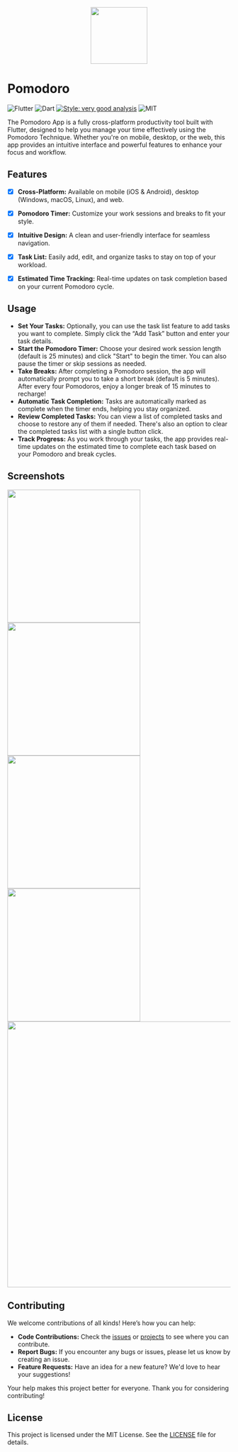 <p align="center">
    <img src=".readme-assets/icon.png" width="128" height="128">
</p>

# Pomodoro
![Flutter](https://img.shields.io/badge/Framework-Flutter-027DFD?logo=flutter)
![Dart](https://img.shields.io/badge/Language-Dart-0553B1?logo=dart)
[![Style: very good analysis](https://img.shields.io/badge/Style-very_good_analysis-B22C89.svg)](https://pub.dev/packages/very_good_analysis)
![MIT](https://img.shields.io/badge/License-MIT-green)

The Pomodoro App is a fully cross-platform productivity tool built with Flutter, designed to help you manage your time effectively using the Pomodoro Technique. Whether you're on mobile, desktop, or the web, this app provides an intuitive interface and powerful features to enhance your focus and workflow.

## Features

- [x] **Cross-Platform:** Available on mobile (iOS & Android), desktop (Windows, macOS, Linux), and web.
- [x] **Pomodoro Timer:** Customize your work sessions and breaks to fit your style.
- [x] **Intuitive Design:** A clean and user-friendly interface for seamless navigation.
- [x] **Task List:** Easily add, edit, and organize tasks to stay on top of your workload.
- [x] **Estimated Time Tracking:** Real-time updates on task completion based on your current Pomodoro cycle.


## Usage

- **Set Your Tasks:** Optionally, you can use the task list feature to add tasks you want to complete. Simply click the “Add Task” button and enter your task details.
- **Start the Pomodoro Timer:** Choose your desired work session length (default is 25 minutes) and click "Start" to begin the timer. You can also pause the timer or skip sessions as needed.
- **Take Breaks:** After completing a Pomodoro session, the app will automatically prompt you to take a short break (default is 5 minutes). After every four Pomodoros, enjoy a longer break of 15 minutes to recharge!
- **Automatic Task Completion:** Tasks are automatically marked as complete when the timer ends, helping you stay organized.
- **Review Completed Tasks:** You can view a list of completed tasks and choose to restore any of them if needed. There's also an option to clear the completed tasks list with a single button click.
- **Track Progress:** As you work through your tasks, the app provides real-time updates on the estimated time to complete each task based on your Pomodoro and break cycles.

## Screenshots

<div>
    <img width="300" src=".readme-assets/timer_ongoing.png">
    <img width="300" src=".readme-assets/task_list.png">
    <img width="300" src=".readme-assets/create_task.png">
    <img width="300" src=".readme-assets/timer.png">
</div>

<img width="600" src=".readme-assets/timer_windows.png">


## Contributing

We welcome contributions of all kinds! Here’s how you can help:

- **Code Contributions:** Check the [issues](https://github.com/fleetby/pomodoro/issues) or [projects](https://github.com/fleetby/pomodoro/projects) to see where you can contribute.
- **Report Bugs:** If you encounter any bugs or issues, please let us know by creating an issue.
- **Feature Requests:** Have an idea for a new feature? We'd love to hear your suggestions!

Your help makes this project better for everyone. Thank you for considering contributing!


## License

This project is licensed under the MIT License. See the [LICENSE](./LICENSE) file for details.